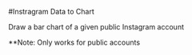 #Instragram Data to Chart

Draw a bar chart of a given public Instagram account

**Note: Only works for public accounts

